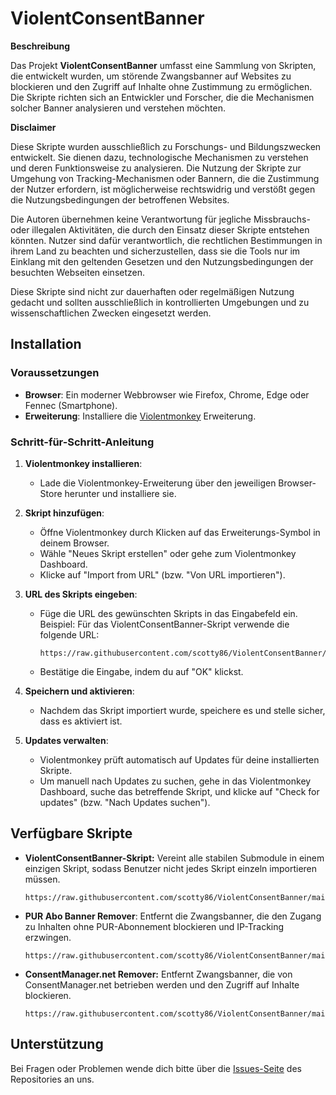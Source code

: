 # ViolentConsentBanner

**Beschreibung**

Das Projekt **ViolentConsentBanner** umfasst eine Sammlung von Skripten, die entwickelt wurden, um störende Zwangsbanner auf Websites zu blockieren und den Zugriff auf Inhalte ohne Zustimmung zu ermöglichen. Die Skripte richten sich an Entwickler und Forscher, die die Mechanismen solcher Banner analysieren und verstehen möchten.

**Disclaimer**

Diese Skripte wurden ausschließlich zu Forschungs- und Bildungszwecken entwickelt. Sie dienen dazu, technologische Mechanismen zu verstehen und deren Funktionsweise zu analysieren. Die Nutzung der Skripte zur Umgehung von Tracking-Mechanismen oder Bannern, die die Zustimmung der Nutzer erfordern, ist möglicherweise rechtswidrig und verstößt gegen die Nutzungsbedingungen der betroffenen Websites.

Die Autoren übernehmen keine Verantwortung für jegliche Missbrauchs- oder illegalen Aktivitäten, die durch den Einsatz dieser Skripte entstehen könnten. Nutzer sind dafür verantwortlich, die rechtlichen Bestimmungen in ihrem Land zu beachten und sicherzustellen, dass sie die Tools nur im Einklang mit den geltenden Gesetzen und den Nutzungsbedingungen der besuchten Webseiten einsetzen.

Diese Skripte sind nicht zur dauerhaften oder regelmäßigen Nutzung gedacht und sollten ausschließlich in kontrollierten Umgebungen und zu wissenschaftlichen Zwecken eingesetzt werden.

## Installation

### Voraussetzungen

- **Browser**: Ein moderner Webbrowser wie Firefox, Chrome, Edge oder Fennec (Smartphone).
- **Erweiterung**: Installiere die [Violentmonkey](https://violentmonkey.github.io/) Erweiterung.

### Schritt-für-Schritt-Anleitung

1. **Violentmonkey installieren**:
   - Lade die Violentmonkey-Erweiterung über den jeweiligen Browser-Store herunter und installiere sie.

2. **Skript hinzufügen**:
   - Öffne Violentmonkey durch Klicken auf das Erweiterungs-Symbol in deinem Browser.
   - Wähle "Neues Skript erstellen" oder gehe zum Violentmonkey Dashboard.
   - Klicke auf "Import from URL" (bzw. "Von URL importieren").

3. **URL des Skripts eingeben**:
   - Füge die URL des gewünschten Skripts in das Eingabefeld ein. Beispiel: Für das ViolentConsentBanner-Skript verwende die folgende URL:
     ```
     https://raw.githubusercontent.com/scotty86/ViolentConsentBanner/main/ViolentConsentBanner.js
     ```
   - Bestätige die Eingabe, indem du auf "OK" klickst.
   
4. **Speichern und aktivieren**:
   - Nachdem das Skript importiert wurde, speichere es und stelle sicher, dass es aktiviert ist.

5. **Updates verwalten**:
   - Violentmonkey prüft automatisch auf Updates für deine installierten Skripte.
   - Um manuell nach Updates zu suchen, gehe in das Violentmonkey Dashboard, suche das betreffende Skript, und klicke auf "Check for updates" (bzw. "Nach Updates suchen").

## Verfügbare Skripte

- **ViolentConsentBanner-Skript:** Vereint alle stabilen Submodule in einem einzigen Skript, sodass Benutzer nicht jedes Skript einzeln importieren müssen.
  ```
  https://raw.githubusercontent.com/scotty86/ViolentConsentBanner/main/ViolentConsentBanner.js
  ```
- **PUR Abo Banner Remover**: Entfernt die Zwangsbanner, die den Zugang zu Inhalten ohne PUR-Abonnement blockieren und IP-Tracking erzwingen.  
  ```
  https://raw.githubusercontent.com/scotty86/ViolentConsentBanner/main/submodules/PurAboBannerRemover.js
  ```
- **ConsentManager.net Remover:** Entfernt Zwangsbanner, die von ConsentManager.net betrieben werden und den Zugriff auf Inhalte blockieren.  
  ```
  https://raw.githubusercontent.com/scotty86/ViolentConsentBanner/main/submodules/ConsentManagerNetRemover.js
  ```

## Unterstützung

Bei Fragen oder Problemen wende dich bitte über die [Issues-Seite](https://github.com/scotty86/ViolentConsentBanner/issues) des Repositories an uns.
